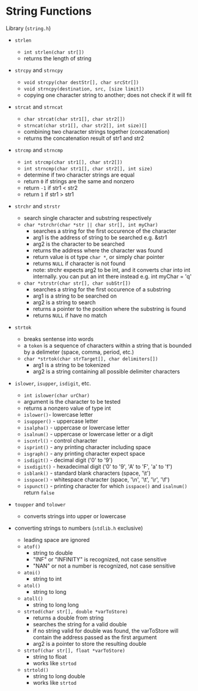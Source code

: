 # String Functions

Library (`string.h`)
- `strlen`
    - `int strlen(char str[])`
    - returns the length of string
- `strcpy` and `strncpy`
    - `void strcpy(char destStr[], char srcStr[])`
    - `void strncpy(destination, src, [size limit])`
    - copying one character string to another; does not check if it will fit
- `strcat` and `strncat`
    - `char strcat(char str1[], char str2[])`
    - `strncat(char str1[], char str2[], int size)[]`
    - combining two character strings together (concatenation)
    - returns the concatenation result of str1 and str2

- `strcmp` and `strncmp` 
    - `int strcmp(char str1[], char str2[])`
    - `int strncmp(char str1[], char str2[], int size)` 
    - determine if two character strings are equal
    - return `0` if strings are the same and nonzero
    - return `-1` if str1 < str2
    - return `1` if str1 > str1

- `strchr` and `strstr`
    - search single character and substring respectively
    - `char *strchr(char *str || char str[], int myChar)`
        - searches a string for the first occurence of the character
        - arg1 is the address of string to be searched e.g. &str1
        - arg2 is the character to be searched
        - returns the address where the character was found
        - return value is ot type `char *`, or simply char pointer
        - returns `NULL` if character is not found
        - note: strchr expects arg2 to be int, and it converts char into int internally. you can put an int there instead e.g. int myChar = 'q'
    - `char *strstr(char str[], char subStr[])`
        - searches a string for the first occurence of a substring
        - arg1 is a string to be searched on
        - arg2 is a string to search
        - returns a pointer to the position where the substring is found
        - returns `NULL` if have no match
- `strtok`
    - breaks sentense into words
    - a `token` is a sequence of characters within a string that is bounded by a delimeter (space, comma, period, etc.)
    - `char *strtok(char strTarget[], char delimiters[])`
        - arg1 is a string to be tokenized
        - arg2 is a string containing all possible delimiter characters

- `islower`, `isupper`, `isdigit`, etc.
    - `int islower(char urChar)`
    - argument is the character to be tested
    - returns a nonzero value of type int
    - `islower()`- lowercase letter
    - `isuppper()` - uppercase letter
    - `isalpha()` - uppercase or lowercase letter
    - `isalnum()` - uppercase or lowercase letter or a digit
    - `iscntrl()` - control character
    - `isprint()` - any printing character including space
    - `isgraph()` - any printing character expect space
    - `isdigit()` - decimal digit ('0' to '9')
    - `isxdigit()` - hexadecimal digit ('0' to '9', 'A' to 'F', 'a' to 'f')
    - `isblank()` - standard blank characters (space, '\t')
    - `isspace()` - whitespace character (space, '\n', '\t', '\r', '\f')
    - `ispunct()` - printing character for which `isspace()` and `isalnum()` return `false`
- `toupper` and `tolower`
    - converts strings into upper or lowercase
- converting strings to numbers (`stdlib.h` exclusive)
    - leading space are ignored
    - `atof()`
        - string to double
        - "INF" or "INFINITY" is recognized, not case sensitive
        - "NAN" or not a number is recognized, not case sensitive
    - `atoi()`
        - string to int
    - `atol()`
        - string to long
    - `atoll()`
        - string to long long
    - `strtod(char str[], double *varToStore)`
        - returns a double from string
        - searches the string for a valid double
        - if no string valid for double was found, the varToStore will contain the address passed as the first argument
        - arg2 is a pointer to store the resulting double
    - `strtof(char str[], float *varToStore)`
        - string to float
        - works like `strtod`
    - `strtold()` 
        - string to long double
        - works like `strtod`

